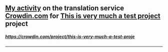 ## [My activity](https://crowdin.com/profile/itcareerwork/activity "My profile") on the translation service [Crowdin.com](https://crowdin.com "crowdin.com") for [This is very much a test project](https://crowdin.com/project/this-is-very-much-a-test-proje "This is very much a test project") project
##### <https://crowdin.com/project/this-is-very-much-a-test-proje>
***
